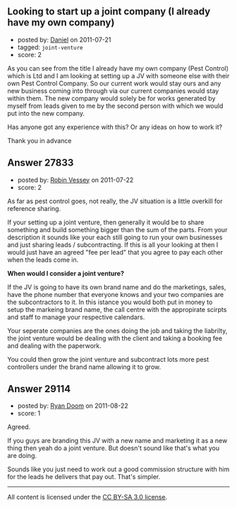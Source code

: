 ## Looking to start up a joint company (I already have my own company)

- posted by: [Daniel](https://stackexchange.com/users/-1/12152-daniel) on 2011-07-21
- tagged: `joint-venture`
- score: 2

As you can see from the title I already have my own company (Pest Control) which is Ltd and I am looking at setting up a JV with someone else with their own Pest Control Company.
So our current work would stay ours and any new business coming into through via our current companies would stay within them. The new company would solely be for works generated by myself from leads given to me by the second person with which we would put into the new company.

Has anyone got any experience with this? Or any ideas on how to work it?

Thank you in advance



## Answer 27833

- posted by: [Robin Vessey](https://stackexchange.com/users/-1/984-robin-vessey) on 2011-07-22
- score: 2

As far as pest control goes, not really, the JV situation is a little overkill for reference sharing. 

If your setting up a joint venture, then generally it would be to share something and build something bigger than the sum of the parts. From your description it sounds like your each still going to run your own businesses and just sharing leads / subcontracting. If this is all your looking at then I would just have an agreed "fee per lead" that you agree to pay each other when the leads come in.

**When would I consider a joint venture?**

If the JV is going to have its own brand name and do the marketings, sales, have the phone number that everyone knows and your two companies are the subcontractors to it. In this istance you would both put in money to setup the markeing brand name, the call centre with the appropirate scirpts and staff to manage your respective calendars.

Your seperate companies are the ones doing the job and taking the liabrilty, the joint venture would be dealing with the client and taking a booking fee and dealing with the paperwork.

You could then grow the joint venture and subcontract lots more pest controllers under the brand name allowing it to grow.



## Answer 29114

- posted by: [Ryan Doom](https://stackexchange.com/users/-1/5655-ryan-doom) on 2011-08-22
- score: 1

Agreed.

If you guys are branding this JV with a new name and marketing it as a new thing then yeah do a joint venture.  But doesn't sound like that's what you are doing. 

Sounds like you just need to work out a good commission structure with him for the leads he delivers that pay out.  That's simpler.



---

All content is licensed under the [CC BY-SA 3.0 license](https://creativecommons.org/licenses/by-sa/3.0/).
